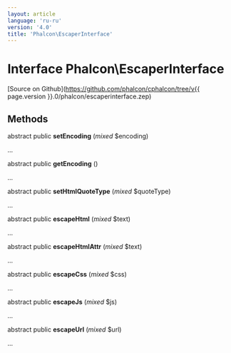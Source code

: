 ```yaml
---
layout: article
language: 'ru-ru'
version: '4.0'
title: 'Phalcon\EscaperInterface'
---
```

# Interface **Phalcon\EscaperInterface**

[Source on Github](https://github.com/phalcon/cphalcon/tree/v{{ page.version }}.0/phalcon/escaperinterface.zep)

## Methods

abstract public **setEncoding** (*mixed* $encoding)

...

abstract public **getEncoding** ()

...

abstract public **setHtmlQuoteType** (*mixed* $quoteType)

...

abstract public **escapeHtml** (*mixed* $text)

...

abstract public **escapeHtmlAttr** (*mixed* $text)

...

abstract public **escapeCss** (*mixed* $css)

...

abstract public **escapeJs** (*mixed* $js)

...

abstract public **escapeUrl** (*mixed* $url)

...